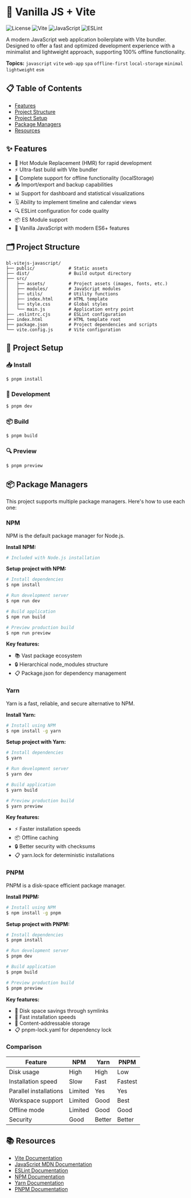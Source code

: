 # 🚀 Vanilla JS + Vite

![License](https://img.shields.io/badge/license-MIT-blue.svg)
![Vite](https://img.shields.io/badge/vite-4.x-646CFF.svg?logo=vite)
![JavaScript](https://img.shields.io/badge/JavaScript-ES6+-F7DF1E.svg?logo=javascript)
![ESLint](https://img.shields.io/badge/ESLint-8.x-4B32C3.svg?logo=eslint)

A modern JavaScript web application boilerplate with Vite bundler. Designed to offer a fast and optimized development experience with a minimalist and lightweight approach, supporting 100% offline functionality.

**Topics:** `javascript` `vite` `web-app` `spa` `offline-first` `local-storage` `minimal` `lightweight` `esm`

## 📋 Table of Contents
- [Features](#-features)
- [Project Structure](#-project-structure)
- [Project Setup](#-project-setup)
- [Package Managers](#-package-managers)
- [Resources](#-resources)

## ✨ Features

- 🔄 Hot Module Replacement (HMR) for rapid development
- ⚡ Ultra-fast build with Vite bundler
- 💾 Complete support for offline functionality (localStorage)
- 📤 Import/export and backup capabilities
- 📊 Support for dashboard and statistical visualizations
- 🗓️ Ability to implement timeline and calendar views
- 🔍 ESLint configuration for code quality
- 📦 ES Module support
- 🎨 Vanilla JavaScript with modern ES6+ features

## 🗂️ Project Structure

```
bl-vitejs-javascript/
├── public/             # Static assets
├── dist/               # Build output directory
├── src/
│   ├── assets/         # Project assets (images, fonts, etc.)
│   ├── modules/        # JavaScript modules
│   ├── utils/          # Utility functions
│   ├── index.html      # HTML template
│   ├── style.css       # Global styles
│   └── main.js         # Application entry point
├── .eslintrc.cjs       # ESLint configuration
├── index.html          # HTML template root
├── package.json        # Project dependencies and scripts
└── vite.config.js      # Vite configuration
```

## 🚀 Project Setup

### 📥 Install

```bash
$ pnpm install
```

### 🔧 Development

```bash
$ pnpm dev
```

### 📦 Build

```bash
$ pnpm build
```

### 🔍 Preview

```bash
$ pnpm preview
```

## 📦 Package Managers

This project supports multiple package managers. Here's how to use each one:

### NPM

NPM is the default package manager for Node.js.

**Install NPM:**
```bash
# Included with Node.js installation
```

**Setup project with NPM:**
```bash
# Install dependencies
$ npm install

# Run development server
$ npm run dev

# Build application
$ npm run build

# Preview production build
$ npm run preview
```

**Key features:**
- 📚 Vast package ecosystem
- 🔒 Hierarchical node_modules structure
- 📋 Package.json for dependency management

### Yarn

Yarn is a fast, reliable, and secure alternative to NPM.

**Install Yarn:**
```bash
# Install using NPM
$ npm install -g yarn
```

**Setup project with Yarn:**
```bash
# Install dependencies
$ yarn

# Run development server
$ yarn dev

# Build application
$ yarn build

# Preview production build
$ yarn preview
```

**Key features:**
- ⚡ Faster installation speeds
- 📦 Offline caching
- 🔒 Better security with checksums
- 📋 yarn.lock for deterministic installations

### PNPM

PNPM is a disk-space efficient package manager.

**Install PNPM:**
```bash
# Install using NPM
$ npm install -g pnpm
```

**Setup project with PNPM:**
```bash
# Install dependencies
$ pnpm install

# Run development server
$ pnpm dev

# Build application
$ pnpm build

# Preview production build
$ pnpm preview
```

**Key features:**
- 💾 Disk space savings through symlinks
- 🚀 Fast installation speeds
- 🔄 Content-addressable storage
- 📋 pnpm-lock.yaml for dependency lock

### Comparison

| Feature               | NPM     | Yarn    | PNPM    |
|-----------------------|---------|---------|---------|
| Disk usage            | High    | High    | Low     |
| Installation speed    | Slow    | Fast    | Fastest |
| Parallel installations| Limited | Yes     | Yes     |
| Workspace support     | Limited | Good    | Best    |
| Offline mode          | Limited | Good    | Good    |
| Security              | Good    | Better  | Better  |

## 📚 Resources

- [Vite Documentation](https://vitejs.dev/guide/)
- [JavaScript MDN Documentation](https://developer.mozilla.org/en-US/docs/Web/JavaScript)
- [ESLint Documentation](https://eslint.org/docs/user-guide/getting-started)
- [NPM Documentation](https://docs.npmjs.com/)
- [Yarn Documentation](https://yarnpkg.com/getting-started)
- [PNPM Documentation](https://pnpm.io/motivation)
